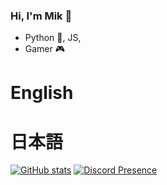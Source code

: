 ### Hi, I'm Mik 👋
- Python 🐍, JS, 
- Gamer 🎮

# English
# 日本語

[![GitHub stats](https://github-readme-stats.vercel.app/api?username=Wah7&show_icons=true&theme=tokyonight)](https://github.com/anuraghazra/github-readme-stats)
[![Discord Presence](https://lanyard.cnrad.dev/api/728817652000096277)](https://discord.com/users/728817652000096277)
